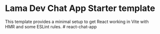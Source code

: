# Lama Dev Chat App Starter template

This template provides a minimal setup to get React working in Vite with HMR and some ESLint rules.
#   r e a c t - c h a t - a p p  
 